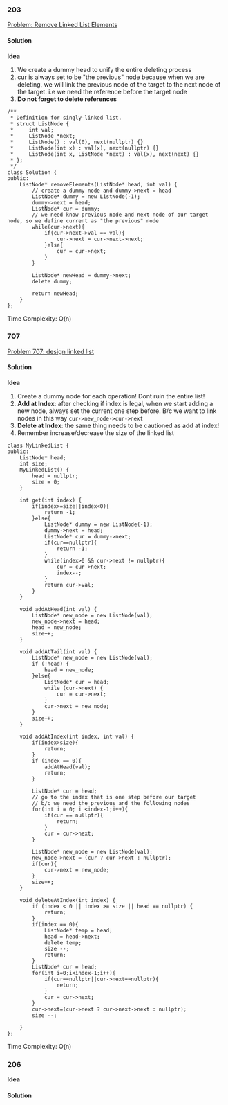 ### 203
[Problem: Remove Linked List Elements](https://leetcode.com/problems/remove-linked-list-elements/)
#### Solution
**Idea** 
1. We create a dummy head to unify the entire deleting process
2. cur is always set to be "the previous" node because when we are deleting, we will link the previous node of the target to the next node of the target. i.e we need the reference before the target node
3. **Do not forget to delete references**
``` ccp
/**
 * Definition for singly-linked list.
 * struct ListNode {
 *     int val;
 *     ListNode *next;
 *     ListNode() : val(0), next(nullptr) {}
 *     ListNode(int x) : val(x), next(nullptr) {}
 *     ListNode(int x, ListNode *next) : val(x), next(next) {}
 * };
 */
class Solution {
public:
    ListNode* removeElements(ListNode* head, int val) {
        // create a dummy node and dummy->next = head
        ListNode* dummy = new ListNode(-1);
        dummy->next = head;
        ListNode* cur = dummy;
        // we need know previous node and next node of our target node, so we define current as "the previous" node
        while(cur->next){
            if(cur->next->val == val){
                cur->next = cur->next->next;
            }else{
                cur = cur->next;
            }
        }

        ListNode* newHead = dummy->next;
        delete dummy;

        return newHead;
    }
};
```
Time Complexity: O(n)
### 707
[Problem 707: design linked list](https://leetcode.com/problems/design-linked-list/)
#### Solution
**Idea**
1. Create a dummy node for each operation! Dont ruin the entire list!
2. **Add at Index**: after checking if index is legal, when we start adding a new node, always set the current one step before. B/c we want to link nodes in this way `cur->new_node->cur->next`
3. **Delete at Index**: the same thing needs to be cautioned as add at index!
4. Remember increase/decrease the size of the linked list
``` ccp
class MyLinkedList {
public:
    ListNode* head;
    int size;
    MyLinkedList() {
        head = nullptr;
        size = 0;
    }
    
    int get(int index) {
        if(index>=size||index<0){
            return -1;
        }else{
            ListNode* dummy = new ListNode(-1);
            dummy->next = head;
            ListNode* cur = dummy->next;
            if(cur==nullptr){
                return -1;
            }
            while(index>0 && cur->next != nullptr){
                cur = cur->next;
                index--;
            }
            return cur->val;
        }
    }
    
    void addAtHead(int val) {
        ListNode* new_node = new ListNode(val);
        new_node->next = head;
        head = new_node;
        size++;    
    }
    
    void addAtTail(int val) {
        ListNode* new_node = new ListNode(val);
        if (!head) {
            head = new_node;
        }else{
            ListNode* cur = head;
            while (cur->next) {
                cur = cur->next;
            }
            cur->next = new_node;
        }
        size++;
    }
    
    void addAtIndex(int index, int val) {
        if(index>size){
            return;
        }
        if (index == 0){
            addAtHead(val);
            return;
        }

        ListNode* cur = head;
        // go to the index that is one step before our target
        // b/c we need the previous and the following nodes
        for(int i = 0; i <index-1;i++){
            if(cur == nullptr){
                return;
            }
            cur = cur->next;
        }

        ListNode* new_node = new ListNode(val);
        new_node->next = (cur ? cur->next : nullptr);
        if(cur){
            cur->next = new_node;
        }
        size++;
    }
    
    void deleteAtIndex(int index) {
        if (index < 0 || index >= size || head == nullptr) {
            return;
        }
        if(index == 0){
            ListNode* temp = head;
            head = head->next;
            delete temp;
            size --;
            return;
        }
        ListNode* cur = head;
        for(int i=0;i<index-1;i++){
            if(cur==nullptr||cur->next==nullptr){
                return;
            }
            cur = cur->next;
        }
        cur->next=(cur->next ? cur->next->next : nullptr);
        size --;

    }
};
```
Time Complexity: O(n)
### 206
**Idea**

[]()
#### Solution
``` ccp

```
